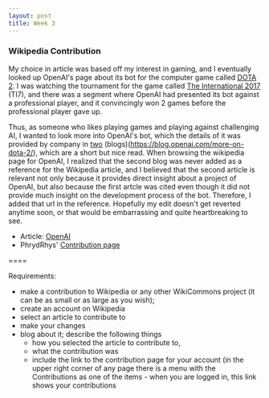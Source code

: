 ```yaml
---
layout: post
title: Week 3
---
```


### Wikipedia Contribution
My choice in article was based off my interest in gaming, and I eventually looked up OpenAI's page about its bot for the computer game called [DOTA 2](https://en.wikipedia.org/wiki/Dota_2). I was watching the tournament for the game called [The International 2017](https://en.wikipedia.org/wiki/The_International_2017) (TI7), and there was a segment where OpenAI had presented its bot against a professional player, and it convincingly won 2 games before the professional player gave up.

Thus, as someone who likes playing games and playing against challenging AI, I wanted to look more into OpenAI's bot, which the details of it was provided by company in [two](https://blog.openai.com/dota-2/) (blogs)(https://blog.openai.com/more-on-dota-2/), which are a short but nice read. When browsing the wikipedia page for OpenAI, I realized that the second blog was never added as a reference for the Wikipedia article, and I believed that the second article is relevant not only because it provides direct insight about a project of OpenAI, but also because the first artcle was cited even though it did not provide much insight on the development process of the bot. Therefore, I added that url in the reference. Hopefully my edit doesn't get reverted anytime soon, or that would be embarrassing and quite heartbreaking to see.

* Article: [OpenAI](https://en.wikipedia.org/wiki/OpenAI)
* PhrydRhys' [Contribution page](https://en.wikipedia.org/wiki/Special:Contributions/PhrydRhys)

====

Requirements:

* make a contribution to Wikipedia or any other WikiCommons project (it can be as small or as large as you wish);
* create an account on Wikipedia
* select an article to contribute to
* make your changes
* blog about it; describe the following things
  * how you selected the article to contribute to,
  * what the contribution was
  * include the link to the contribution page for your account (in the upper right corner of any page there is a menu with the Contributions as one of the items - when you are logged in, this link shows your contributions
